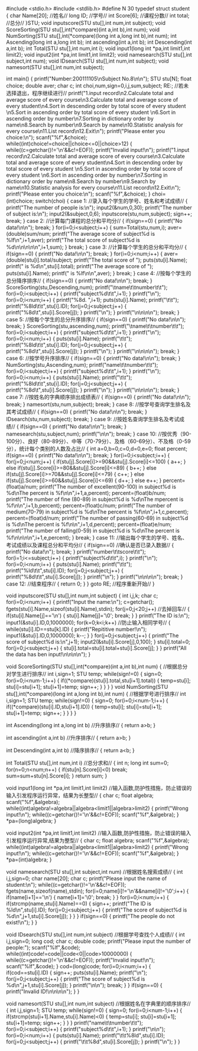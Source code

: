 #include <stdio.h>
#include <stdlib.h>
#define N 30
typedef struct student
{
    char Name[20];                         //姓名//
    long ID;                           //学号//
    int Score[6];                    //课程分数//
    int total;                            //总分//
}STU;
void inputscore(STU stu[],int num,int subject);
void ScoreSorting(STU stu[],int(*compare)(int a,int b),int num);
void NumSorting(STU stu[],int(*compare)(long int a,long int b),int num);
int Ascending(long int a,long int b);
int ascending(int a,int b);
int Descending(int a,int b);
int Total(STU stu[],int num,int i);
void input1(long int *pa,int limit1,int limit2);
void input2(int *pa,int limit1,int limit2);
void namesearch(STU stu[],int subject,int num);
void IDsearch(STU stu[],int num,int subject);
void namesort(STU stu[],int num,int subject);

int main()
{
    printf("Number:200111105\nSubject No.8\n\n");
    STU stu[N];
    float choice;
    double aver;
    char c;
    int choi,num,sign=0,i,j,sum,subject;
    RE:;                                            //若未选择退出，程序继续进行//
    printf("1.input record\n2.Calculate total and average score of every course\n3.Calculate total and average score of every student\n4.Sort in descending order by total score of every student \n5.Sort in ascending order by total score of every student \n6.Sort in ascending order by number\n7.Sorting in dictionary order by name\n8.Search by number\n9.Search by name\n10.Statistic analysis for every course\n11.List record\n12.Exit\n");
    printf("Please enter you choice:\n");
    scanf("%f",&choice);
    while((int)choice!=choice||choice<=0||choice>12)
    {
        while((c=getchar()!='\n'&&c!=EOF));
        printf("Invalid input!\n");
        printf("1.input record\n2.Calculate total and average score of every course\n3.Calculate total and average score of every student\n4.Sort in descending order by total score of every student \n5.Sort in ascending order by total score of every student \n6.Sort in ascending order by number\n7.Sorting in dictionary order by name\n8.Search by number\n9.Search by name\n10.Statistic analysis for every course\n11.List record\n12.Exit\n");
        printf("Please enter you choice:\n");
        scanf("%f",&choice);
    }
    choi=(int)choice;
    switch(choi)
    {
    case 1:                                                //录入每个学生的学号、姓名和考试成绩//
        {
            printf("The number of people is:\n");
            input2(&num,0,30);
            printf("The number of subject is:\n");
            input2(&subject,0,6);
            inputscore(stu,num,subject);
            sign++;
            break;
        }
    case 2:                                                //计算每门课程的总分和平均分//
        {
            if(sign==0)
            {
                printf("No data!\n\n");
                break;
            }
            for(i=0;i<subject;i++)
            {
                sum=Total(stu,num,i);
                aver=(double)sum/num;
                printf("The average score of subject%d is %lf\n",i+1,aver);
                printf("The total score of subject%d is %d\n\n\n\n\n",i+1,sum);
            }
            break;
        }
    case 3:                                                //计算每个学生的总分和平均分//
        {
            if(sign==0)
            {
                printf("No data!\n\n");
                break;
            }
            for(i=0;i<num;i++)
            {
                aver=(double)stu[i].total/subject;
                printf("The total score of ");
                puts(stu[i].Name);
                printf(" is %d\n",stu[i].total);
                printf("The average score of ");
                puts(stu[i].Name);
                printf(" is %lf\n\n",aver);
            }
            break;
        }
    case 4:                                                //按每个学生的总分降序排序//
        {
            if(sign==0)
            {
                printf("No data!\n\n");
                break;
            }
            ScoreSorting(stu,Descending,num);
            printf("\tname\t\tnumber\t\t");
            for(i=0;i<subject;i++)
            {
                printf("subject%d\t\t",i+1);
            }
            printf("\n");
            for(i=0;i<num;i++)
            {
                printf("%8d. ",i+1);
                puts(stu[i].Name);
                printf("\t\t");
                printf("%8ld\t\t",stu[i].ID);
                for(j=0;j<subject;j++)
                {
                    printf("%8d\t",stu[i].Score[j]);
                }
                printf("\n");
            }
            printf("\n\n\n\n");
            break;
        }
    case 5:                                                 //按每个学生的总分升序排序//
        {
            if(sign==0)
            {
                printf("No data!\n\n");
                break;
            }
            ScoreSorting(stu,ascending,num);
            printf("\tname\t\tnumber\t\t");
            for(i=0;i<subject;i++)
            {
                printf("subject%d\t\t",i+1);
            }
            printf("\n");
            for(i=0;i<num;i++)
            {
                puts(stu[i].Name);
                printf("\t\t");
                printf("%8ld\t\t",stu[i].ID);
                for(j=0;j<subject;j++)
                {
                    printf("%8d\t",stu[i].Score[j]);
                }
                printf("\n");
            }
            printf("\n\n\n\n");
            break;
        }
    case 6:                                           //按学号升序排序//
        {
            if(sign==0)
            {
                printf("No data!\n\n");
                break;
            }
            NumSorting(stu,Ascending,num);
            printf("name\t\tnumber\t\t");
            for(i=0;i<subject;i++)
            {
                printf("subject%d\t\t",i+1);
            }
            printf("\n");
            for(i=0;i<num;i++)
            {
                puts(stu[i].Name);
                printf("\t\t");
                printf("%8ld\t\t",stu[i].ID);
                for(j=0;j<subject;j++)
                {
                    printf("%8d\t",stu[i].Score[j]);
                }
                printf("\n");
            }
            printf("\n\n\n\n");
            break;
        }
    case 7:                                //按姓名的字典顺序排出成绩表//
        {
            if(sign==0)
            {
                printf("No data!\n\n");
                break;
            }
            namesort(stu,num,subject);
            break;
        }
    case 8:                                       //按学号查询学生排名及其考试成绩//
        {
            if(sign==0)
            {
                printf("No data!\n\n");
                break;
            }
            IDsearch(stu,num,subject);
            break;
        }
    case 9:                                            //按姓名查询学生排名及考试成绩//
        {
            if(sign==0)
            {
                printf("No data!\n\n");
                break;
            }
            namesearch(stu,subject,num);
            printf("\n\n");
            break;
        }
    case 10:                                  //按优秀（90-100分）、良好（80-89分）、中等（70-79分）、及格（60-69分）、不及格（0-59分），统计每个类别的人数及占比//
        {
            int a=0,b=0,c=0,d=0,e=0;
            float percent;
            if(sign==0)
            {
                printf("No data!\n\n");
                break;
            }
            for(i=0;i<subject;i++)
            {
                for(j=0;j<num;j++)
                {
                    if(stu[j].Score[i]>=90&&stu[j].Score[i]<=100)
                    {
                        a++;
                    }
                    else if(stu[j].Score[i]>=80&&stu[j].Score[i]<=89)
                    {
                        b++;
                    }
                    else if(stu[j].Score[i]>=70&&stu[j].Score[i]<=79)
                    {
                        c++;
                    }
                    else if(stu[j].Score[i]>=60&&stu[j].Score[i]<=69)
                    {
                        d++;
                    }
                    else e++;
                }
                percent=(float)a/num;
                printf("The number of excellent(90-100) in subject%d is %d\nThe percent is %f\n\n",i+1,a,percent);
                percent=(float)b/num;
                printf("The number of fine (80-89) in subject%d is %d\nThe mpercent is %f\n\n",i+1,b,percent);
                percent=(float)c/num;
                printf("The number of medium(70-79) in subject%d is %d\nThe percent is %f\n\n",i+1,c,percent);
                percent=(float)d/num;
                printf("The number of passing(60-69) in subject%d is %d\nThe percent is %f\n\n",i+1,d,percent);
                percent=(float)e/num;
                printf("The number of falling(0-59) in subject%d is %d\nThe percent is %f\n\n\n\n",i+1,e,percent);
            }
            break;
        }
    case 11:                                           //输出每个学生的学号、姓名、考试成绩以及课程总分和平均分//
        {
            if(sign==0)               //确认是否已录入数据//
            {
                printf("No data!\n");
                break;
            }
            printf("number\t\tscore\t\t");
            for(i=1;i<=subject;i++)
            {
                printf("subject%d\t\t",i);
            }
            printf("\n");
            for(i=0;i<num;i++)
            {
                puts(stu[i].Name);
                printf("\t\t");
                printf("%ld\t\t",stu[i].ID);
                for(j=0;j<subject;j++)
                {
                    printf("%8d\t\t",stu[i].Score[j]);
                }
                printf("\n");
            }
            printf("\n\n\n\n");
            break;
        }
    case 12:                      //结束程序//
        {
            return 0;
        }
    }
    goto RE;                  //程序重新开始//
}


void inputscore(STU stu[],int num,int subject)
{
    int i,j,k;
    char c;
    for(i=0;i<num;i++)
    {
        printf("Input the name:\n");
        c=getchar();
        fgets(stu[i].Name,sizeof(stu[i].Name),stdin);
        for(j=0;j<20;j++)                         //去掉回车//
        {
            if(stu[i].Name[j]=='\n')
            {
                stu[i].Name[j]='\0';
                break;
            }
        }
        printf("The ID is:\n");
        input1(&stu[i].ID,0,1000000);
        for(k=0;k<i;k++)              //防止输入相同学号//
        {
            while(stu[i].ID==stu[k].ID)
            {
                printf("Repititive number!\n");
                input1(&stu[i].ID,0,1000000);
                k--;
            }
        }
        for(j=0;j<subject;j++)
        {
            printf("The score of subject%d is:\n",j+1);
            input2(&stu[i].Score[j],0,100);
        }
        stu[i].total=0;
        for(j=0;j<subject;j++)
        {
            stu[i].total=stu[i].total+stu[i].Score[j];
        }
    }
    printf("All the data has ben input!\n\n\n\n");
}


void ScoreSorting(STU stu[],int(*compare)(int a,int b),int num)
{                                                  //根据总分对学生进行排序//
    int i,sign=1;
    STU temp;
    while(sign!=0)
    {
        sign=0;
        for(i=0;i<num-1;i++)
        {
            if((*compare)(stu[i].total,stu[i+1].total))
            {
                temp=stu[i];
                stu[i]=stu[i+1];
                stu[i+1]=temp;
                sign++;
            }
        }
    }
}
void NumSorting(STU stu[],int(*compare)(long int a,long int b),int num)
{                                                                 //根据学号进行排序//
    int i,sign=1;
    STU temp;
    while(sign!=0)
    {
        sign=0;
        for(i=0;i<num-1;i++)
        {
            if((*compare)(stu[i].ID,stu[i+1].ID))
            {
                temp=stu[i];
                stu[i]=stu[i+1];
                stu[i+1]=temp;
                sign++;
            }
        }
    }
}



int Ascending(long int a,long int b)          //升序排序//
{
    return a>b;
}


int ascending(int a,int b)                      //升序排序//
{
    return a>b;
}

int Descending(int a,int b)          //降序排序//
{
    return a<b;
}


int Total(STU stu[],int num,int i)             //总分求和//
{
    int n;
    long int sum=0;
    for(n=0;n<num;n++)
    {
        if(stu[n].Score[i]<0)
            break;
        sum=sum+stu[n].Score[i];
    }
    return sum;
}


void input1(long int *pa,int limit1,int limit2)          //输入函数,防护性措施，防止错误的输入引发程序运行异常，结果为长整型//
{
    char c;
    float algebra;
    scanf("%f",&algebra);
    while((int)algebra!=algebra||algebra<limit1||algebra>limit2)
    {
        printf("Wrong input!\n");
        while((c=getchar()!='\n'&&c!=EOF));
        scanf("%f",&algebra);
    }
    *pa=(long)algebra;
}


void input2(int *pa,int limit1,int limit2)          //输入函数,防护性措施，防止错误的输入引发程序运行异常,结果为整型//
{
    char c;
    float algebra;
    scanf("%f",&algebra);
    while((int)algebra!=algebra||algebra<limit1||algebra>limit2)
    {
        printf("Wrong input!\n");
        while((c=getchar()!='\n'&&c!=EOF));
        scanf("%f",&algebra);
    }
    *pa=(int)algebra;
}


void namesearch(STU stu[],int subject,int num)        //根据姓名搜索成绩//
{
    int i,j,sign=0;
    char name[20];
    char c;
    printf("Please input the name of student:\n");
    while((c=getchar()!='\n'&&c!=EOF));
    fgets(name,sizeof(name),stdin);
    for(i=0;name[i]!='\n'&&name[i]!='\0';i++)
    {
        if(name[i+1]=='\n')
        {
            name[i+1]='\0';
            break;
        }
    }
    for(i=0;i<num;i++)
    {
        if(strcmp(name,stu[i].Name)==0)
        {
            sign++;
            printf("The ID is %ld\n",stu[i].ID);
            for(j=0;j<subject;j++)
            {
                printf("The score of subject%d is %d\n",j+1,stu[i].Score[j]);
            }
        }
    }
    if(sign==0)
    {
        printf("The people do not exist!\n");
    }
}


void IDsearch(STU stu[],int num,int subject)                //根据学号查找个人成绩//
{
    int i,j,sign=0;
    long cod;
    char c;
    double code;
    printf("Please input the number of people:");
    scanf("%lf",&code);
    while((int)code!=code||code<0||code>10000000)
    {
        while((c=getchar()!='\n'&&c!=EOF));
        printf("Invalid input!\n");
        scanf("%lf",&code);
    }
    cod=(long)code;
    for(i=0;i<num;i++)
    {
        if(cod==stu[i].ID)
        {
            sign++;
            puts(stu[i].Name);
            printf("\n");
            for(j=0;j<subject;j++)
            {
                printf("The score of subject%d is %d\n",j+1,stu[i].Score[j]);
            }
            printf("\n\n");
            break;
        }
    }
    if(sign==0)
    {
        printf("Invalid ID!\n\n\n\n");
    }
}


void namesort(STU stu[],int num,int subject)          //根据姓名在字典里的顺序排序//
{
    int i,j,sign=1;
    STU temp;
    while(sign!=0)
    {
        sign=0;
        for(i=0;i<num-1;i++)
        {
            if(strcmp(stu[i+1].Name,stu[i].Name)<0)
            {
                temp=stu[i];
                stu[i]=stu[i+1];
                stu[i+1]=temp;
                sign++;
            }
        }
    }
    printf("name\t\tnumber\t\t");
    for(i=0;i<subject;i++)
    {
        printf("subject%d\t\t",i+1);
    }
    printf("\n\n");
    for(i=0;i<num;i++)
    {
        puts(stu[i].Name);
        printf("\t\t%8ld",stu[i].ID);
        for(j=0;j<subject;j++)
        {
            printf("\t\t%8d",stu[i].Score[j]);
        }
        printf("\n");
    }
}
